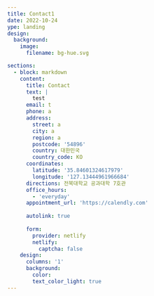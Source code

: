 ```yaml
---
title: Contact1
date: 2022-10-24
ype: landing
design:
  background:
    image:
      filename: bg-hue.svg

sections:
  - block: markdown
    content:
      title: Contact
      text: |
        test
      email: t
      phone: a
      address:
        street: a
        city: a
        region: a
        postcode: '54896'
        country: 대한민국
        country_code: KO
      coordinates:
        latitude: '35.84601324617979'
        longitude: '127.13444961966684'
      directions: 전북대학교 공과대학 7호관
      office_hours:
        - 'everyday'
      appointment_url: 'https://calendly.com'
    
      autolink: true
    
      form:
        provider: netlify
        netlify:
          captcha: false
    design:
      columns: '1'
      background:
        color:
        text_color_light: true
---
```

